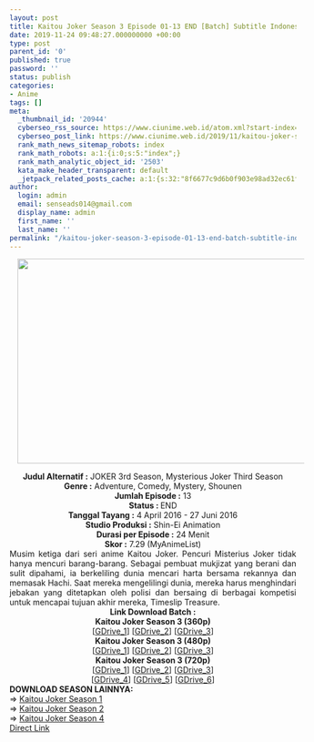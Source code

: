 ```yaml
---
layout: post
title: Kaitou Joker Season 3 Episode 01-13 END [Batch] Subtitle Indonesia
date: 2019-11-24 09:48:27.000000000 +00:00
type: post
parent_id: '0'
published: true
password: ''
status: publish
categories:
- Anime
tags: []
meta:
  _thumbnail_id: '20944'
  cyberseo_rss_source: https://www.ciunime.web.id/atom.xml?start-index=1651&max-results=150
  cyberseo_post_link: https://www.ciunime.web.id/2019/11/kaitou-joker-season-3-episode-01-13-end.html
  rank_math_news_sitemap_robots: index
  rank_math_robots: a:1:{i:0;s:5:"index";}
  rank_math_analytic_object_id: '2503'
  kata_make_header_transparent: default
  _jetpack_related_posts_cache: a:1:{s:32:"8f6677c9d6b0f903e98ad32ec61f8deb";a:2:{s:7:"expires";i:1645838569;s:7:"payload";a:0:{}}}
author:
  login: admin
  email: senseads014@gmail.com
  display_name: admin
  first_name: ''
  last_name: ''
permalink: "/kaitou-joker-season-3-episode-01-13-end-batch-subtitle-indonesia/"
---
```

<div class="separator" style="clear: both; text-align: center;"><a href="https://1.bp.blogspot.com/-D-gn5B2OpWs/XdpNW21aCWI/AAAAAAAAdp0/KvdDwi0_A-kwGHRsaNLjJ9MlxxKgbFoPACLcBGAsYHQ/s1600/Kaitou%2BJoker%2BSeason%2B3.jpg" imageanchor="1" style="margin-left: 1em; margin-right: 1em;"><img border="0" data-original-height="720" data-original-width="1280" height="360" src="{{ site.baseurl }}/assets/2019/11/Kaitou%2BJoker%2BSeason%2B3.jpg" width="640" /></a></div>
<p>
<div style="text-align: center;"><b>Judul Alternatif :</b>&nbsp;JOKER 3rd Season,&nbsp;Mysterious Joker Third Season</div>
<div style="text-align: center;"><b>Genre :</b>&nbsp;<b></b>Adventure, Comedy, Mystery, Shounen</div>
<div style="text-align: center;"><b>Jumlah Episode :</b>&nbsp;13<br /><b>Status :&nbsp;</b>END<br /><b>Tanggal Tayang :</b>&nbsp;4 April 2016 - 27 Juni 2016<br /><b>Studio Produksi :</b>&nbsp;<b></b>Shin-Ei Animation<br /><b>Durasi per Episode :</b>&nbsp;24 Menit</div>
<div style="text-align: center;"><b>Skor :</b>&nbsp;7.29 (MyAnimeList)</div>
<div style="text-align: center;"></div>
<div style="text-align: justify;">Musim ketiga dari seri anime&nbsp;Kaitou Joker.&nbsp;Pencuri Misterius Joker tidak hanya mencuri barang-barang. Sebagai pembuat mukjizat yang berani dan sulit dipahami, ia berkeliling dunia mencari harta bersama rekannya dan memasak Hachi. Saat mereka mengelilingi dunia, mereka harus menghindari jebakan yang ditetapkan oleh polisi dan bersaing di berbagai kompetisi untuk mencapai tujuan akhir mereka, Timeslip Treasure.</div>
<div style="text-align: justify;"></div>
<div style="text-align: justify;"></div>
<div style="text-align: center;"><b>Link Download Batch :</b></div>
<div style="text-align: center;">
<div style="text-align: center;"><b>Kaitou Joker Season 3&nbsp;(360p)</b></div>
</div>
<div style="text-align: center;">[<a href="https://drive.google.com/uc?export=download&amp;id=1lXIVnuqHISGR7KO53bkZfhG6BClUcUux" target="_blank" rel="noopener">GDrive_1</a>] [<a href="https://drive.google.com/uc?id=1dcqnzMqqaowqF2HkGSmIaNmXNFvygIJZ" target="_blank" rel="noopener">GDrive_2</a>] [<a href="https://drive.google.com/uc?id=1yizohBQLZh0VChwKKZJHMaCmbLgDbstU" target="_blank" rel="noopener">GDrive_3</a>]</div>
<div style="text-align: center;"></div>
<div style="text-align: center;"><b>Kaitou Joker Season 3&nbsp;(480p)</b><br />[<a href="https://drive.google.com/uc?export=download&amp;id=1Zqs6ikf6gbL-STWQOdtJhVxkXx-MYvZp" target="_blank" rel="noopener">GDrive_1</a>] [<a href="https://drive.google.com/uc?id=1Cv07MywvMCjE02PceW0m3N2T-JMb_Pwu" target="_blank" rel="noopener">GDrive_2</a>] [<a href="https://drive.google.com/uc?id=1Oif5qMP-ht0wPrtVolBkiwhLsEgEQgy_" target="_blank" rel="noopener">GDrive_3</a>]</div>
<div style="text-align: center;"><b>Kaitou Joker Season 3&nbsp;(720p)</b><br />[<a href="https://drive.google.com/uc?export=download&amp;id=10by6WqCo5hLn_PnHN5q_GpWejE6Dm5q5" target="_blank" rel="noopener">GDrive_1</a>] [<a href="https://drive.google.com/uc?export=download&amp;id=19WZWMB0D-sVfxpgDE_VIWEn5THGVol6O" target="_blank" rel="noopener">GDrive_2</a>] [<a href="https://drive.google.com/uc?export=download&amp;id=1MKbpM6QBXBJbMrXDHnXfoEvVgGspbjGz" target="_blank" rel="noopener">GDrive_3</a>]<br />[<a href="https://drive.google.com/uc?id=1Y_NeVvUYWvhZRpWHFq0rlJFfVIY-TBAE" target="_blank" rel="noopener">GDrive_4</a>] [<a href="https://drive.google.com/uc?id=1hQA0XUC9FAXLB4K2PMTwHk6YO5zfGvvF" target="_blank" rel="noopener">GDrive_5</a>] [<a href="https://drive.google.com/uc?id=1GPB56QtveXZSjhAOO3XJjaYe_mOH_Y4E" target="_blank" rel="noopener">GDrive_6</a>]
<div style="text-align: left;"></div>
<div style="text-align: left;"></div>
<div style="text-align: left;"><b>DOWNLOAD SEASON LAINNYA:</b></div>
<div style="text-align: left;"></div>
<div style="text-align: left;">=&gt;&nbsp;<a href="https://www.ciunime.web.id/2019/07/kaitou-joker-season-1-episode-01-13-end.html" target="_blank" rel="noopener">Kaitou Joker Season 1</a></div>
<div style="text-align: left;">=&gt;&nbsp;<a href="https://www.ciunime.web.id/2019/07/kaitou-joker-season-2-episode-01-13-end.html" target="_blank" rel="noopener">Kaitou Joker Season 2</a></div>
<div style="text-align: left;">=&gt;&nbsp;<a href="https://www.ciunime.web.id/2019/11/kaitou-joker-season-4-episode-01-13-end.html" target="_blank" rel="noopener">Kaitou Joker Season 4</a></div>
<div style="text-align: left;"></div>
</div>
<link rel="stylesheet" href="https://cdnjs.cloudflare.com/ajax/libs/font-awesome/4.7.0/css/font-awesome.min.css" />
<div class="divbtn"> <a href="https://handymansurrender.com/fihup8buzv?key=94550f7ce39444073321dde3b8782f97" class="btn"><i class="fa fa-download"></i> Direct Link</a> </div>
